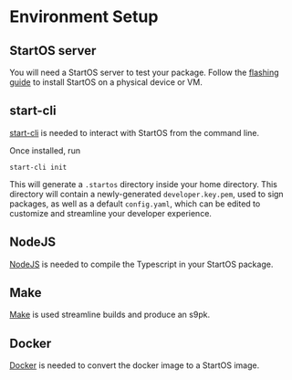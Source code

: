 # Environment Setup

## StartOS server

You will need a StartOS server to test your package. Follow the [flashing guide](../flashing-guides/) to install StartOS on a physical device or VM.

## start-cli

<a href="https://github.com/Start9Labs/start-os/" target="_blank">start-cli</a> is needed to interact with StartOS from the command line.

Once installed, run

```
start-cli init
```

This will generate a `.startos` directory inside your home directory. This directory will contain a newly-generated `developer.key.pem`, used to sign packages, as well as a default `config.yaml`, which can be edited to customize and streamline your developer experience.

## NodeJS

<a href="https://nodejs.org/en/" target="_blank">NodeJS</a> is needed to compile the Typescript in your StartOS package.

## Make

<a href="https://www.gnu.org/software/make/" target="_blank">Make</a> is used streamline builds and produce an s9pk.

## Docker

<a href="https://docs.docker.com/get-docker/" target="_blank">Docker</a> is needed to convert the docker image to a StartOS image.
